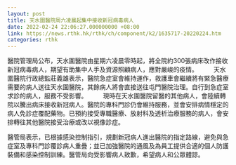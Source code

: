 ```yaml
---
layout: post
title: 天水圍醫院周六凌晨起集中接收新冠病毒病人
date: 2022-02-24 22:06:27.000000000 +08:00
link: https://news.rthk.hk/rthk/ch/component/k2/1635717-20220224.htm
categories: rthk
---
```


​醫院管理局公布，天水圍醫院由星期六凌晨零時起，將全院約300張病床改作接收新冠病毒病人，期望有助集中人手及資源照顧病人，應對嚴峻的疫情。
　　 
天水圍醫院行政總監莊義雄表示，醫院急症室會維持運作，救護車會繼續將有緊急醫療需要的病人送往天水圍醫院，其餘病人將會直接送往屯門醫院治理。自行到急症室求診的病人，服務不受影響。
　　 
現時在天水圍醫院留醫的其他病人，會陸續轉院以騰出病床接收新冠病人。醫院的專科門診仍會維持服務，並會安排病情穩定的病人免診症覆配藥物。已預約接受專職醫療、放射科及透析治療服務的病人，會安排轉往其他醫院接受治療或改以視像診症。

醫管局表示，已根據感染控制指引，規劃新冠病人進出醫院的指定路線，避免與急症室及專科門診覆診病人重疊；並已加強醫院的通風及為員工提供合適的個人防護裝備和感染控制訓練。醫管局向受影響病人致歉，希望病人和公眾體諒。
